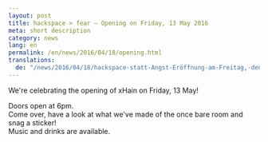 ```yaml
---
layout: post
title: hackspace > fear – Opening on Friday, 13 May 2016
meta: short description
category: news
lang: en
permalink: /en/news/2016/04/18/opening.html
translations:
  de: "/news/2016/04/18/hackspace-statt-Angst-Eröffnung-am-Freitag,-den-13.-Mai-2016.html"
---
```

We're celebrating the opening of xHain on Friday, 13 May!

Doors open at 6pm.  
Come over, have a look at what we've made of the once bare room and snag a sticker!  
Music and drinks are available.
